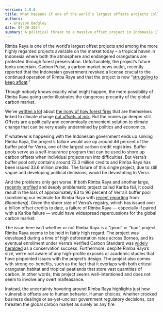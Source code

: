 ```yaml
---
version: 1.0.0
title: What happens if one of the world’s largest offsets projects collapses? We might find out.
authors:
  - Grayson Badgley
date: 04-30-2024
summary: A political threat to a massive offset project in Indonesia illustrates the risks of carbon offsetting.
---
```


Rimba Raya is one of the world’s largest offset projects and among the more highly regarded projects available on the market today – a tropical haven in Indonesia where both the atmosphere and endangered orangutans are protected through forest preservation. Unfortunately, the project’s future looks uncertain. Carbon Pulse, a carbon market news outlet, recently reported that the Indonesian government revoked a license crucial to the continued operation of Rimba Raya and that the project is now “[struggling to keep afloat](https://carbon-pulse.com/281876).”

Though nobody knows exactly what might happen, the mere possibility of Rimba Raya going under illustrates the dangerous precarity of the global carbon market.

We’ve [written a lot](https://doi.org/10.3389/ffgc.2022.930426) about [the irony of how forest fires](https://carbonplan.org/research/buffer-pool-burning) that are themselves linked to climate change [put offsets at risk](https://slate.com/technology/2024/02/carbon-offsets-california-fire-neutral-shipping-climate-change.html). But the ironies go deeper still. Offsets are a politically and economically convenient solution to climate change that can be very easily undermined by politics and economics.

If whatever is happening with the Indonesian government ends up sinking Rimba Raya, the project’s failure would use up around 46 percent of the buffer pool for Verra, one of the largest carbon credit registries. Buffer pools serve as a self-insurance program that can be used to shore up carbon offsets when individual projects run into difficulties. But Verra’s buffer pool only contains around 72.3 million credits and Rimba Raya has been issued 33.6 million credits. The failure of this single project, due to still vague and developing political decisions, would be devastating to Verra.

And the problems only get worse. If both Rimba Raya and another large, [recently profiled](https://www.newyorker.com/magazine/2023/10/23/the-great-cash-for-carbon-hustle) and deeply problematic project called Kariba fail, it could result in the loss of approximately 83 to 96 percent of Verra’s buffer pool (combining our estimate for Rimba Raya with [recent reporting](https://www.bloomberg.com/news/articles/2023-10-27/shaky-zimbabwe-project-puts-whole-carbon-market-at-risk) from _Bloomberg_). Given the sheer size of Verra’s registry, which has issued over a billion offset credits to date, a failure of Rimba Raya — especially if paired with a Kariba failure — would have widespread repercussions for the global carbon market.

The issue here isn’t whether or not Rimba Raya is a “good” or “bad” project. Rimba Raya seems to be held in fairly high regard. The project was developed during a time of high deforestation rates across Borneo, and its eventual enrollment under Verra’s Verified Carbon Standard was [widely](https://www.theguardian.com/environment/2013/may/31/worlds-largest-redd-project-indonesia) [heralded](https://news.mongabay.com/2013/05/indonesias-first-redd-project-finally-approved/) as a conservation success. Furthermore, despite Rimba Raya’s size, we’re not aware of any high-profile exposés or academic studies that have pinpointed issues with the project’s design. The project also comes with strong co-benefits, such as the fact that it overlaps with both critical orangutan habitat and tropical peatlands that store vast quantities of carbon. In other words, this project seems well-intentioned and does not seem to involve any overt malfeasance.

Instead, the uncertainty hovering around Rimba Raya highlights just how vulnerable offsets are to human behavior. Human choices, whether crooked business dealings or as-yet-unclear government regulatory decisions, can threaten the global carbon market as surely as any fire.
